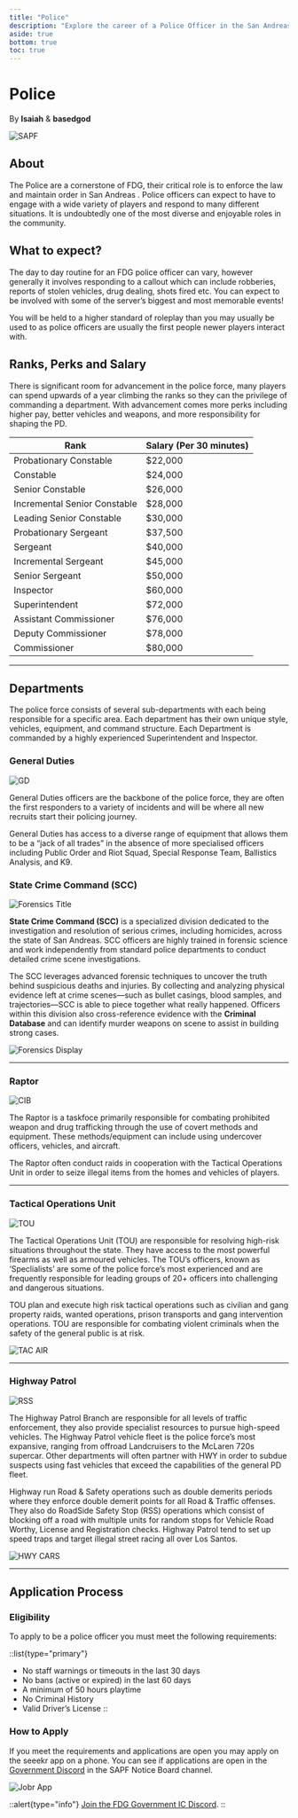 ```yaml
---
title: "Police"
description: "Explore the career of a Police Officer in the San Andreas Police Force, understand the eligibility requires and learn how to apply!"
aside: true
bottom: true
toc: true
---
```


# Police

By **Isaiah** & **basedgod**

![SAPF](https://i.imgur.com/zzIbDJC.png)


## About
The Police are a cornerstone of FDG, their critical role is to enforce the law and maintain order in San Andreas . Police officers can expect to have to engage with a wide variety of players and respond to many different situations. It is undoubtedly one of the most diverse and enjoyable roles in the community.  

## What to expect? 
The day to day routine for an FDG police officer can vary, however generally it involves responding to a callout which can include robberies, reports of stolen vehicles, drug dealing, shots fired etc. You can expect to be involved with some of the server’s biggest and most memorable events!

You will be held to a higher standard of roleplay than you may usually be used to as police officers are usually the first people newer players interact with. 

## Ranks, Perks and Salary

There is significant room for advancement in the police force, many players can spend upwards of a year climbing the ranks so they can the privilege of commanding a department. With advancement comes more perks including higher pay, better vehicles and weapons, and more responsibility for shaping the PD. 

| **Rank** | **Salary (Per 30 minutes)**  |
|----------|------------------------------|
Probationary Constable | $22,000 
Constable | $24,000
Senior Constable | $26,000
Incremental Senior Constable | $28,000
Leading Senior Constable | $30,000
Probationary Sergeant | $37,500
Sergeant | $40,000
Incremental Sergeant |$45,000
Senior Sergeant | $50,000
Inspector | $60,000
Superintendent | $72,000
Assistant Commissioner | $76,000
Deputy Commissioner | $78,000
Commissioner | $80,000

---

## Departments
The police force consists of several sub-departments with each being responsible for a specific area. Each department has their own unique style, vehicles, equipment, and command structure. Each Department is commanded by a highly experienced Superintendent and Inspector.


### General Duties
![GD](https://i.imgur.com/Ry1Mi6y.png)

General Duties officers are the backbone of the police force, they are often the first responders to a variety of incidents and will be where all new recruits start their policing journey. 

General Duties has access to a diverse range of equipment that allows them to be a “jack of all trades” in the absence of more specialised officers including Public Order and Riot Squad, Special Response Team, Ballistics Analysis, and K9.

### State Crime Command (SCC)
![Forensics Title](https://i.imgur.com/Rkp0urL.png)

**State Crime Command (SCC)** is a specialized division dedicated to the investigation and resolution of serious crimes, including homicides, across the state of San Andreas. SCC officers are highly trained in forensic science and work independently from standard police departments to conduct detailed crime scene investigations.

The SCC leverages advanced forensic techniques to uncover the truth behind suspicious deaths and injuries. By collecting and analyzing physical evidence left at crime scenes—such as bullet casings, blood samples, and trajectories—SCC is able to piece together what really happened. Officers within this division also cross-reference evidence with the **Criminal Database** and can identify murder weapons on scene to assist in building strong cases.

![Forensics Display](https://i.imgur.com/XcKX76i.png)

---


### Raptor


![CIB](https://i.imgur.com/mJBBQMH.png)

The Raptor is a taskfoce primarily responsible for combating prohibited weapon and drug trafficking through the use of covert methods and equipment. These methods/equipment can include using undercover officers, vehicles, and aircraft.

The Raptor often conduct raids in cooperation with the Tactical Operations Unit in order to seize illegal items from the homes and vehicles of players. 

---


### Tactical Operations Unit

![TOU](https://i.imgur.com/Uh1AXWv.png)

The Tactical Operations Unit (TOU) are responsible for resolving high-risk situations throughout the state. They have access to the most powerful firearms as well as armoured vehicles. The TOU’s officers, known as ‘Speclialists’ are some of the police force’s most experienced and are frequently responsible for leading groups of 20+ officers into challenging and dangerous situations. 

TOU plan and execute high risk tactical operations such as civilian and gang property raids, wanted operations, prison transports and gang intervention operations. TOU are responsible for combating violent criminals when the safety of the general public is at risk.

![TAC AIR](https://i.imgur.com/d6a91FZ.png)

---


### Highway Patrol

![RSS](https://i.imgur.com/SalAOy5.png)

The Highway Patrol Branch are responsible for all levels of traffic enforcement, they also provide specialist resources to pursue high-speed vehicles. The Highway Patrol vehicle fleet is the police force’s most expansive, ranging from offroad Landcruisers to the McLaren 720s supercar. Other departments will often partner with HWY in order to subdue suspects using fast vehicles that exceed the capabilities of the general PD fleet. 

Highway run Road & Safety operations such as double demerits periods where they enforce double demerit points for all Road & Traffic offenses. They also do RoadSide Safety Stop (RSS) operations which consist of blocking off a road with multiple units for random stops for Vehicle Road Worthy, License and Registration checks. Highway Patrol tend to set up speed traps and target illegal street racing all over Los Santos.

![HWY CARS](https://i.imgur.com/lcsESNI.png)

---


## Application Process


### Eligibility
To apply to be a police officer you must meet the following requirements:

::list{type="primary"}
- No staff warnings or timeouts in the last 30 days
- No bans (active or expired) in the last 60 days
- A minimum of 50 hours playtime
- No Criminal History
- Valid Driver’s License
::

### How to Apply

If you meet the requirements and applications are open you may apply on the seeekr app on a phone. You can see if applications are open in the [Government Discord](https://discord.com/invite/UMfASun3A4) in the SAPF Notice Board channel.

![Jobr App](https://i.imgur.com/kvUT7cP.png)

::alert{type="info"}
[Join the FDG Government IC Discord](https://discord.com/invite/UMfASun3A4).
::

